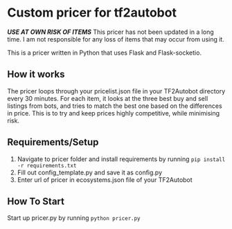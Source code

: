 # Custom pricer for tf2autobot
***USE AT OWN RISK OF ITEMS***
This pricer has not been updated in a long time. I am not responsible for any loss of items that may occur from using it.

This is a pricer written in Python that uses Flask and Flask-socketio.

## How it works
The pricer loops through your pricelist.json file in your TF2Autobot directory every 30 minutes. For each item, it looks at the three best buy and sell listings from bots, and tries to match the best one based on the differences in price. This is to try and keep prices highly competitive, while minimising risk.

## Requirements/Setup
1. Navigate to pricer folder and install requirements by running `pip install -r requirements.txt`
2. Fill out config_template.py and save it as config.py
3. Enter url of pricer in ecosystems.json file of your TF2Autobot


## How To Start 
Start up pricer.py by running `python pricer.py`


